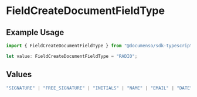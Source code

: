 # FieldCreateDocumentFieldType

## Example Usage

```typescript
import { FieldCreateDocumentFieldType } from "@documenso/sdk-typescript/models/operations";

let value: FieldCreateDocumentFieldType = "RADIO";
```

## Values

```typescript
"SIGNATURE" | "FREE_SIGNATURE" | "INITIALS" | "NAME" | "EMAIL" | "DATE" | "TEXT" | "NUMBER" | "RADIO" | "CHECKBOX" | "DROPDOWN"
```